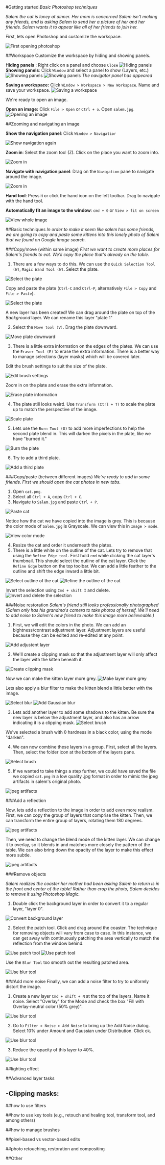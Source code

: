 #Getting started
_Basic Photoshop techniques_

_Salem the cat is loney at dinner. Her mom is concerned Salem isn't making any friends, and is asking Salem to send her a picture of her and her friends. Salem wants it to appear like all of her friends to join her._

First, lets open Photoshop and customize the workspace.

![First opening photoshop](img/gettingstarted.png)

##Workspace
Customize the workspace by hiding and showing panels.

__Hiding panels__ : Right click on a panel and choose `Close`
![Hiding panels](img/workspace-hidingpanels.png)
__Showing panels__: Click `Window` and select a panel to show (Layers, etc.)
![Showing panels](img/workspace-showingpanels-1.png)
![Showing panels](img/workspace-showingpanels-2.png)
_The navigator panel has appeared_

__Saving a workspace:__ Click `Window > Workspace > New Workspace`. Name and save your workspace.
![Saving a workspace](img/workspace-saveworkspace.png)

We're ready to open an image. 

__Open an image:__ Click `File > Open` or `Ctrl + o`. Open `salem.jpg`.
![Opening an image](img/workspace-open.png)

##Zooming and navigating an image

__Show the navigation panel__: Click `Window > Navigatior`

![Show navigation again](img/zoomnav-shownav.png)

__Zoom in__: Select the zoom tool (Z). Click on the place you want to zoom into.

![Zoom in](img/zoomnav-zoomin.png)

__Navigate with navigation panel__: Drag on the `Navigation` pane to navigate around the image.

![Zoom in](img/zoomnav-navigate.png)

__Hand tool__: Press `H` or click the hand icon on the left toolbar. Drag to navigate with the hand tool.

__Automatically fit an image to the window__: `cmd + 0` or `View > fit on screen`

![View whole image](img/zoomnav-viewwholeimg.png)

##Basic techniques
_In order to make it seem like salem has some friends, we are going to copy and paste some kittens into this lonely photo of Salem that we found on Google Image search._

###Copy/move (within same image)
_First we want to create more places for Salem's friends to eat. We'll copy the place that's already on the table._

1. There are a few ways to do this. We can use the `Quick Selection Tool (W)`, `Magic Wand Tool (W)`. Select the plate.

![Select the plate](img/basictechniques-copypastesame-1.png)

Copy and paste the plate (`Ctrl-C` and `Ctrl-P`, alternatively `File > Copy` and `File > Paste`).

![Select the plate](img/basictechniques-copypastesame-2.png)

A new layer has been created! We can drag around the plate on top of the _Background_ layer. We can rename this layer "plate 1"

2. Select the `Move tool (V)`. Drag the plate downward. 

![Move plate downward](img/basictechniques-copypastesame-3.png)

3. There is a little extra information on the edges of the plates. We can use the `Eraser Tool (E)` to erase the extra information. There is a better way to manage selections (layer masks) which will be covered later.

Edit the brush settings to suit the size of the plate.

![Edit brush settings](img/basictechniques-copypastesame-3a.png)

Zoom in on the plate and erase the extra information. 

![Erase plate information](img/basictechniques-copypastesame-4.png)

4. The plate still looks weird. Use `Transform (Ctrl + T)` to scale the plate up to match the perspective of the image. 

![Scale plate](img/basictechniques-copypastesame-5.png)

5. Lets use the `Burn Tool (O)` to add more imperfections to help the second plate blend in. This will darken the pixels in the plate, like we have "burned it."

![Burn the plate](img/basictechniques-copypastesame-6.png)

6. Try to add a third plate.

![Add a third plate](img/basictechniques-copypastesame-7.png)

###Copy/paste (between different images)
_We're ready to add in some friends. First we should open the cat photos in new tabs._

1. Open `cat.png`. 
2. Select all `Ctrl + A`, copy `Ctrl + C`.
3. Navigate to `Salem.jpg` and paste `Ctrl + P`. 

![Paste cat](img/basictechniques-copypastesame-8.png)

Notice how the cat we have copied into the image is grey. This is because the color mode of `Salem.jpg` is Grayscale. We can view this in `Image > mode`.

![View color mode](img/basictechniques-copypastesame-9.png)

4. Resize the cat and order it underneath the plates.
5. There is a little white on the outline of the cat. Lets try to remove that using the `Refine Edge tool`. First hold `cmd` while clicking the cat layer's thumbnail. This should select the outline of the cat layer. Click the `Refine Edge` button on the top toolbar. We can add a little feather to the outline and shift the edge inward a little bit.

![Select outline of the cat](img/basictechniques-copypastesame-10.png)
![Refine the outline of the cat](img/basictechniques-copypastesame-11.png)

Invert the selection using `Cmd + shift I` and delete. 
![Invert and delete the selection](img/basictechniques-copypastesame-12.png)

###Noise restoration
_Salem's friend still looks professionally photographed (Salem only has his grandma's camera to take photos of herself. We'll need to add noise to Salem's new friend to make this image more believeable.)_

1. First, we will edit the colors in the photo. We can add an bightness/contrast adjustment layer. Adjustment layers are useful because they can be edited and re-edited at any point. 

![Add adjustent layer](img/basictechniques-copypastesame-13.png)

2. We'll create a clipping mask so that the adjustment layer will only affect the layer with the kitten beneath it. 

![Create clipping mask](img/basictechniques-copypastesame-14.png)

Now we can make the kitten layer more grey.
![Make layer more grey](img/basictechniques-copypastesame-15.png)

Lets also apply a blur filter to make the kitten blend a little better with the image.

![Select blur](img/basictechniques-copypastesame-15a.png)
![Add Gaussian blur](img/basictechniques-copypastesame-16.png)

3. Lets add another layer to add some shadows to the kitten. Be sure the new layer is below the adjustment layer, and also has an arrow indicating it is a clipping mask. 
![Select brush](img/basictechniques-copypastesame-17.png)

We've selected a brush with 0 hardness in a black color, using the mode "darken".

4. We can now combine these layers in a group. First, select all the layers. Then, select the folder icon at the bottom of the layers pane.

![Select brush](img/basictechniques-copypastesame-18.png)

5. If we wanted to take things a step further, we could have saved the file we copied `cat.png` in a low quality .jpg format in order to mimic the jpeg artifacts in salem's original photo.

![jpeg artifacts](img/basictechniques-copypastesame-19.png)

###Add a reflection

Now, lets add a reflection to the image in order to add even more realism. First, we can copy the group of layers that comprise the kitten. Then, we can transform the entire group of layers, rotating them 180 degrees. 

![jpeg artifacts](img/basictechniques-copypastesame-20.png)

Then, we need to change the blend mode of the kitten layer. We can change it to overlay, so it blends in and matches more closely the pattern of the table. We can also bring down the opacity of the layer to make this effect more subtle.

![jpeg artifacts](img/basictechniques-copypastesame-21.png)

###Remove objects

_Salem realizes the coaster her mother had been asking Salem to return is in the front and center of the table! Rather than crop the photo, Salem decides to remove it using Photoshop Magic._

1. Double click the background layer in order to convert it to a regular layer, "layer 0".

![Convert background layer](img/basictechniques-copypastesame-22.png)

2. Select the patch tool. Click and drag around the coaster. The technique for removing objects will vary from case to case. In this instance, we can get away with continuously patching the area vertically to match the reflection from the window behind. 

![Use patch tool](img/basictechniques-copypastesame-23.png)
![Use patch tool](img/basictechniques-copypastesame-24.png)

Use the `Blur Tool` too smooth out the resulting patched area.

![Use blur tool](img/basictechniques-copypastesame-25.png)


###Add more noise
Finally, we can add a noise filter to try to uniformly distort the image. 

1. Create a new layer `Cmd + shift + N` at the top of the layers. Name it noise. Select "Overlay" for the Mode and check the box "Fill with Overlay-neutral color (50% grey)". 

![Use blur tool](img/basictechniques-copypastesame-26.png)

2. Go to `Filter > Noise > Add Noise` to bring up the Add Noise dialog. Select 10% under Amount and Gaussian under Distribution. Click ok. 

![Use blur tool](img/basictechniques-copypastesame-27.png)

3. Reduce the opacity of this layer to 40%. 

![Use blur tool](img/basictechniques-copypastesame-28.png)

##lighting effect

##Advanced layer tasks

-__Clipping masks__:
- 

##how to use filters

##how to use key tools (e.g., retouch and healing tool, transform tool, and among others)

##how to manage brushes

##pixel-based vs vector-based edits

##photo retouching, restoration and compositing

##Other
 


